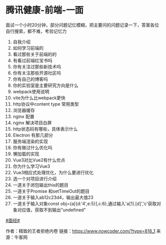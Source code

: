 # 腾讯健康-前端-一面

面试一个小时20分钟，部分问题记忆模糊，把主要问的问题记录一下，答案各位自行搜索，都不难，考验记忆力

1. 自我介绍
2. 如何学习前端的
3. 看过那些关于前端的的
4. 有看过前端红宝书吗
5. 你有关注过那些新技术吗
6. 你有关注那些开源社区吗
7. 你有自己的博客吗
8. 你的实验室是主要研究方向是什么
9. webpack使用说明
10. vite为什么比webpack更快
11. http协议中content type 常用类型
12. 浏览器缓存
13. nginx 配置
14. nginx 解决项目白屏
15. http状态码有哪些，具体表示什么
16. Electron 有那几部分
17. 服务端渲染的实现
18. 你有做过什么优化吗
19. 懒加载的实现
20. Vue3对比Vue2有什么优点
21. 你为什么学习Vue3
22. Vue3相应式处理优化，为什么要进行优化
23. 选一个对项目进行介绍
24. 一道关于闭包输出this的题目
25. 一道关于Promise 和setTimeOut的题目
26. 一道关于输入ab12c23d4，输出最大值23
27. 一道关于输入对象const obj={a[{d:'4',e:5}],c:6},通过输入'a[1].[d]','c'获取对象对应值，获取不到输出"undefined"

[#面经#]()



作者：精致的王者拒绝内卷
链接：https://www.nowcoder.com/?type=818_1
来源：牛客网